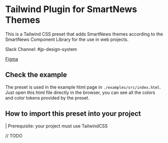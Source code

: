 # Tailwind Plugin for SmartNews Themes 

This is a Tailwind CSS preset that adds SmartNews themes according to the SmartNews Component Library for the use in web projects.

Slack Channel: #jp-design-system

[Figma](https://www.figma.com/file/wRoMcPHI2iyd20hLTv3lrO/JP-Design-System?type=design&node-id=1%3A66734&mode=design&t=pQdFM73jJtu2nTun-1)

## Check the example
The preset is used in the example html page in `./examples/src/index.html`. Just open this html file directly in the browser, you can see all the colors and color tokens provided by the preset.

## How to import this preset into your project

| Prerequisite: your project must use TailwindCSS

// TODO
